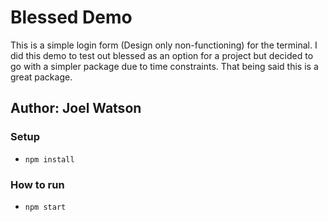 # Blessed Demo

This is a simple login form (Design only non-functioning) for the terminal. I did
this demo to test out blessed as an option for a project but decided to go with
a simpler package due to time constraints. That being said this is a great package.

## Author: Joel Watson

### Setup

- `npm install`

### How to run

- `npm start`
